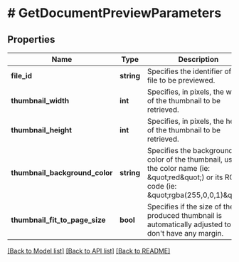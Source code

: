 # # GetDocumentPreviewParameters

## Properties

Name | Type | Description | Notes
------------ | ------------- | ------------- | -------------
**file_id** | **string** | Specifies the identifier of the file to be previewed. | 
**thumbnail_width** | **int** | Specifies, in pixels, the width of the thumbnail to be retrieved. | [optional] [default to 140]
**thumbnail_height** | **int** | Specifies, in pixels, the height of the thumbnail to be retrieved. | [optional] [default to 220]
**thumbnail_background_color** | **string** | Specifies the background color of the thumbnail, using the color name (ie: \&quot;red\&quot;) or its RGBa code (ie: \&quot;rgba(255,0,0,1)\&quot;). | [optional] [default to 'rgba(0,0,0,0)']
**thumbnail_fit_to_page_size** | **bool** | Specifies if the size of the produced thumbnail is automatically adjusted to don&#39;t have any margin. | [optional] [default to true]

[[Back to Model list]](../../README.md#documentation-for-models) [[Back to API list]](../../README.md#documentation-for-api-endpoints) [[Back to README]](../../README.md)


